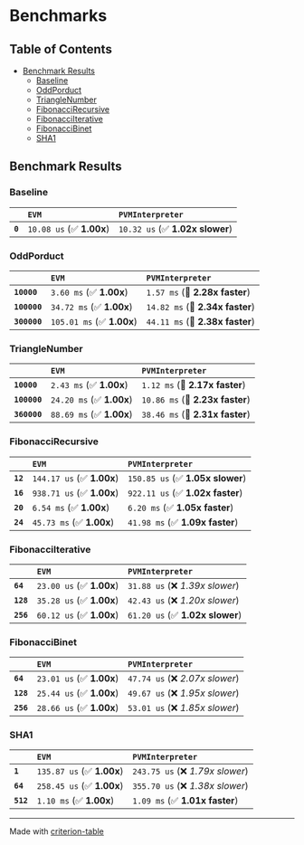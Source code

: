 # Benchmarks

## Table of Contents

- [Benchmark Results](#benchmark-results)
  - [Baseline](#baseline)
  - [OddPorduct](#oddporduct)
  - [TriangleNumber](#trianglenumber)
  - [FibonacciRecursive](#fibonaccirecursive)
  - [FibonacciIterative](#fibonacciiterative)
  - [FibonacciBinet](#fibonaccibinet)
  - [SHA1](#sha1)

## Benchmark Results

### Baseline

|         | `EVM`                     | `PVMInterpreter`                 |
| :------ | :------------------------ | :------------------------------- |
| **`0`** | `10.08 us` (✅ **1.00x**) | `10.32 us` (✅ **1.02x slower**) |

### OddPorduct

|              | `EVM`                      | `PVMInterpreter`                 |
| :----------- | :------------------------- | :------------------------------- |
| **`10000`**  | `3.60 ms` (✅ **1.00x**)   | `1.57 ms` (🚀 **2.28x faster**)  |
| **`100000`** | `34.72 ms` (✅ **1.00x**)  | `14.82 ms` (🚀 **2.34x faster**) |
| **`300000`** | `105.01 ms` (✅ **1.00x**) | `44.11 ms` (🚀 **2.38x faster**) |

### TriangleNumber

|              | `EVM`                     | `PVMInterpreter`                 |
| :----------- | :------------------------ | :------------------------------- |
| **`10000`**  | `2.43 ms` (✅ **1.00x**)  | `1.12 ms` (🚀 **2.17x faster**)  |
| **`100000`** | `24.20 ms` (✅ **1.00x**) | `10.86 ms` (🚀 **2.23x faster**) |
| **`360000`** | `88.69 ms` (✅ **1.00x**) | `38.46 ms` (🚀 **2.31x faster**) |

### FibonacciRecursive

|          | `EVM`                      | `PVMInterpreter`                  |
| :------- | :------------------------- | :-------------------------------- |
| **`12`** | `144.17 us` (✅ **1.00x**) | `150.85 us` (✅ **1.05x slower**) |
| **`16`** | `938.71 us` (✅ **1.00x**) | `922.11 us` (✅ **1.02x faster**) |
| **`20`** | `6.54 ms` (✅ **1.00x**)   | `6.20 ms` (✅ **1.05x faster**)   |
| **`24`** | `45.73 ms` (✅ **1.00x**)  | `41.98 ms` (✅ **1.09x faster**)  |

### FibonacciIterative

|           | `EVM`                     | `PVMInterpreter`                 |
| :-------- | :------------------------ | :------------------------------- |
| **`64`**  | `23.00 us` (✅ **1.00x**) | `31.88 us` (❌ _1.39x slower_)   |
| **`128`** | `35.28 us` (✅ **1.00x**) | `42.43 us` (❌ _1.20x slower_)   |
| **`256`** | `60.12 us` (✅ **1.00x**) | `61.20 us` (✅ **1.02x slower**) |

### FibonacciBinet

|           | `EVM`                     | `PVMInterpreter`               |
| :-------- | :------------------------ | :----------------------------- |
| **`64`**  | `23.01 us` (✅ **1.00x**) | `47.74 us` (❌ _2.07x slower_) |
| **`128`** | `25.44 us` (✅ **1.00x**) | `49.67 us` (❌ _1.95x slower_) |
| **`256`** | `28.66 us` (✅ **1.00x**) | `53.01 us` (❌ _1.85x slower_) |

### SHA1

|           | `EVM`                      | `PVMInterpreter`                |
| :-------- | :------------------------- | :------------------------------ |
| **`1`**   | `135.87 us` (✅ **1.00x**) | `243.75 us` (❌ _1.79x slower_) |
| **`64`**  | `258.45 us` (✅ **1.00x**) | `355.70 us` (❌ _1.38x slower_) |
| **`512`** | `1.10 ms` (✅ **1.00x**)   | `1.09 ms` (✅ **1.01x faster**) |

---

Made with [criterion-table](https://github.com/nu11ptr/criterion-table)
